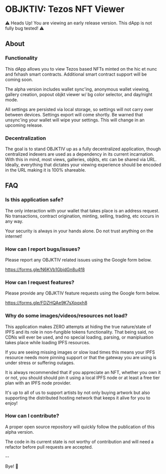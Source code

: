 # OBJKTIV: Tezos NFT Viewer
⚠️ Heads Up! You are viewing an early release version. This dApp is not fully bug tested! ⚠️

## About
### Functionality
This dApp allows you to view Tezos based NFTs minted on the hic et nunc and fxhash smart contracts. Additional smart contract support will be coming soon.

The alpha version includes wallet sync'ing, anonymous wallet viewing, gallery creation, popout objkt viewer w/ bg color selector, and day/night mode.

All settings are persisted via local storage, so settings will not carry over between devices. Settings export will come shortly. Be warned that unsync'ing your wallet will wipe your settings. This will change in an upcoming release.

### Decentralization
The goal is to stand OBJKTIV up as a fully decentralized application, though centralized indexers are used as a dependency in its current incarnation. With this in mind, most views, galleries, objkts, etc can be shared via URL. Ideally, everything that dictates your viewing experience should be encoded in the URL making it is 100% shareable.

## FAQ
### Is this application safe?
The only interaction with your wallet that takes place is an address request. No transactions, contract origination, minting, selling, trading, etc occurs in any way.

Your security is always in your hands alone. Do not trust anything on the internet!

### How can I report bugs/issues?
Please report any OBJKTIV related issues using the Google form below.

https://forms.gle/N6KVb1GbjdGn8u4f8

### How can I request features?
Please provide any OBJKTIV feature requests using the Google form below.

https://forms.gle/FDZHQAe9K7sXpqxh8

### Why do some images/videos/resources not load?
This application makes ZERO attempts at hiding the true nature/state of IPFS and its role in non-fungible tokens functionality. That being said, no CDNs will ever be used, and no special loading, parsing, or manipluation takes place while loading IPFS resources.

If you are seeing missing images or slow load times this means your IPFS resource needs more pinning support or that the gateway you are using is under stress or suffering outages.

It is always recommended that if you appreciate an NFT, whether you own it or not, you should should pin it using a local IPFS node or at least a free tier plan with an IPFS node provider.

It's up to all of us to support artists by not only buying artwork but also supporting the distributed hosting network that keeps it alive for you to enjoy!

### How can I contribute?
A proper open source repository will quickly follow the publication of this alpha version.

The code in its current state is not worthy of contribution and will need a refactor before pull requests are accepted.

--

Bye! 🤗